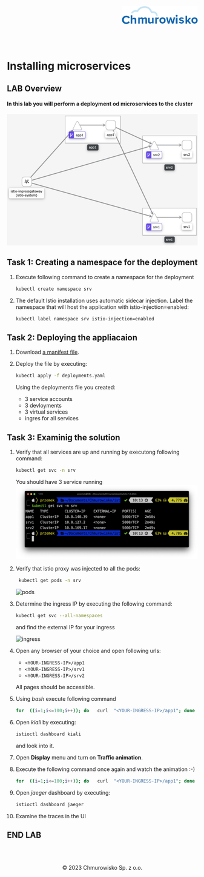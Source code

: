 <img src="../../../img/logo.png" alt="Chmurowisko logo" width="200" align="right">
<br><br>
<br><br>
<br><br>

# Installing microservices

## LAB Overview

#### In this lab you will perform a deployment od microservices to the cluster

![application](img/app_components.png)

## Task 1: Creating a namespace for the deployment
1. Execute following command to create a namespace for the deployment
    
    ```bash
    kubectl create namespace srv
    ```

2. The default Istio installation uses automatic sidecar injection. Label the namespace that will host the application with istio-injection=enabled:
    
    ```bash
    kubectl label namespace srv istio-injection=enabled
    ```

## Task 2: Deploying the appliacaion
1. Download [a manifest file](files/k8s/deployments.yaml).
2. Deploy the file by executing:
    
    ```bash
    kubectl apply -f deployments.yaml
    ```
    
    Using the deployments file you created:
   * 3 service accounts
   * 3 devloyments
   * 3 virtual services
   * ingres for all services

## Task 3: Examinig the solution
1. Verify that all services are up and running by executong following command:
    
    ```bash
    kubectl get svc -n srv
    ```
    
    You should have 3 service running
    ![services](img/app_services.png)

2. Verify that istio proxy was injected to all the pods:
   
   ```bash
    kubectl get pods -n srv
    ```

    ![pods](img/app_pods.png)


3. Determine the ingress IP by executing the following command:
    
    ```bash
    kubectl get svc --all-namespaces
    ```

    and find the external IP for your ingress
    
    ![ingress](img/ingress_ip.png)


4. Open any browser of your choice and open following urls:
   * ``<YOUR-INGRESS-IP>/app1``
   * ``<YOUR-INGRESS-IP>/srv1``
   * ``<YOUR-INGRESS-IP>/srv2``

    All pages should be accessible.

5. Using *bash* execute following command
    
    ```bash
    for  ((i=1;i<=100;i++)); do   curl  "<YOUR-INGRESS-IP>/app1"; done
    ```

6. Open *kiali* by executing:
    
    ```bash
    istioctl dashboard kiali
    ```

    and look into it.
7. Open **Display** menu and turn on **Traffic animation**.
8. Execute the following command once again and watch the animation :-)
    
    ```bash
    for  ((i=1;i<=100;i++)); do   curl  "<YOUR-INGRESS-IP>/app1"; done
    ```

9. Open *jaeger* dashboard by executing:
    
    ```bash
    istioctl dashboard jaeger
    ```
    
10. Examine the traces in the UI

## END LAB

<br><br>
<center><p>&copy; 2023 Chmurowisko Sp. z o.o.<p></center>
